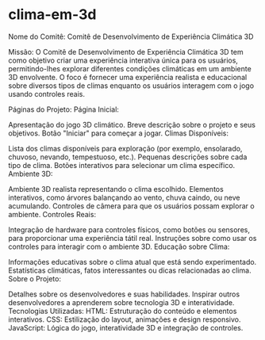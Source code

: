 # clima-em-3d
Nome do Comitê: Comitê de Desenvolvimento de Experiência Climática 3D

Missão:
O Comitê de Desenvolvimento de Experiência Climática 3D tem como objetivo criar uma experiência interativa única para os usuários, permitindo-lhes explorar diferentes condições climáticas em um ambiente 3D envolvente. O foco é fornecer uma experiência realista e educacional sobre diversos tipos de climas enquanto os usuários interagem com o jogo usando controles reais.

Páginas do Projeto:
Página Inicial:

Apresentação do jogo 3D climático.
Breve descrição sobre o projeto e seus objetivos.
Botão "Iniciar" para começar a jogar.
Climas Disponíveis:

Lista dos climas disponíveis para exploração (por exemplo, ensolarado, chuvoso, nevando, tempestuoso, etc.).
Pequenas descrições sobre cada tipo de clima.
Botões interativos para selecionar um clima específico.
Ambiente 3D:

Ambiente 3D realista representando o clima escolhido.
Elementos interativos, como árvores balançando ao vento, chuva caindo, ou neve acumulando.
Controles de câmera para que os usuários possam explorar o ambiente.
Controles Reais:

Integração de hardware para controles físicos, como botões ou sensores, para proporcionar uma experiência tátil real.
Instruções sobre como usar os controles para interagir com o ambiente 3D.
Educação sobre Clima:

Informações educativas sobre o clima atual que está sendo experimentado.
Estatísticas climáticas, fatos interessantes ou dicas relacionadas ao clima.
Sobre o Projeto:

Detalhes sobre os desenvolvedores e suas habilidades.
Inspirar outros desenvolvedores a aprenderem sobre tecnologia 3D e interatividade.
Tecnologias Utilizadas:
HTML: Estruturação do conteúdo e elementos interativos.
CSS: Estilização do layout, animações e design responsivo.
JavaScript: Lógica do jogo, interatividade 3D e integração de controles.
